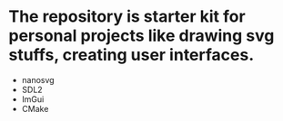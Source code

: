 # The repository is starter kit for personal projects like drawing svg stuffs, creating user interfaces.

- nanosvg
- SDL2
- ImGui
- CMake
